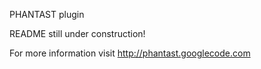 PHANTAST plugin 


README still under construction!

For more information visit http://phantast.googlecode.com

